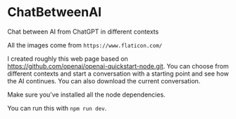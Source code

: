 # ChatBetweenAI
Chat between AI from ChatGPT in different contexts

All the images come from `https://www.flaticon.com/`

I created roughly this web page based on https://github.com/openai/openai-quickstart-node.git. 
You can choose from different contexts and start a conversation with a starting point and see how the AI continues. 
You can also download the current conversation.

Make sure you've installed all the node dependencies.

You can run this with `npm run dev`.

